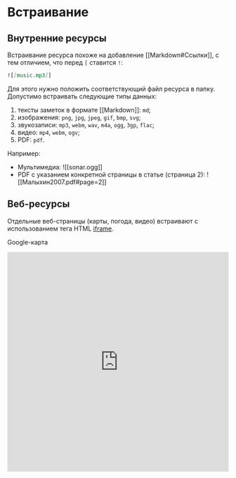 # Встраивание
## Внутренние ресурсы

Встраивание ресурса похоже на добавление [[Markdown#Ссылки]], с тем отличием, что перед `[` ставится `!`: 

```md
![[music.mp3]]
```

Для этого нужно положить соответствующий файл ресурса в папку. Допустимо встраивать следующие типы данных:

1.  тексты заметок в формате [[Markdown]]: `md`;
2.  изображения: `png`, `jpg`, `jpeg`, `gif`, `bmp`, `svg`;
3.  звукозаписи: `mp3`, `webm`, `wav`, `m4a`, `ogg`, `3gp`, `flac`;
4.  видео: `mp4`, `webm`, `ogv`;
5.  PDF: `pdf`. 

Например:

- Мультимедиа:
![[sonar.ogg]]
- PDF с указанием конкретной страницы в статье (страница 2):
![[Малыхин2007.pdf#page=2]]

## Веб-ресурсы

Отдельные веб-страницы (карты, погода, видео) встраивают с использованием тега HTML [iframe](http://htmlbook.ru/html/iframe).

Google-карта
<iframe
		width="100%" 
		height="500" 
		id="gmap_canvas" 
		src="https://maps.google.com/maps?q=%D0%9A%D0%BE%D0%BB%D1%8C%D1%86%D0%BE%D0%B2%D0%BE,%20%D0%9D%D0%BE%D0%B2%D0%BE%D1%81%D0%B8%D0%B1%D0%B8%D1%80%D1%81%D0%BA&t=k&z=13&ie=UTF8&iwloc=&output=embed" 
		frameborder="0" 
		scrolling="no" 
		marginheight="0" 
		marginwidth="0"
</iframe>

3D-модель
<iframe id="852e07f9-a89d-4f64-95be-809fe414f66d" src="https://www.vectary.com/embed/viewer/v1/viewer.html?model=852e07f9-a89d-4f64-95be-809fe414f66d&amp;env=studio1&amp;envRotation=0&amp;autoplay=1&amp;turntable=0.5&amp;showPreloader=0" frameborder="0" width="100%" height="480"></iframe>
